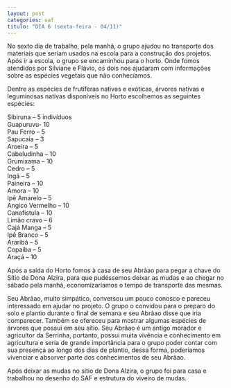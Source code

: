 ```yaml
---
layout: post
categories: saf
titulo: "DIA 6 (sexta-feira - 04/11)"
---
```


No sexto dia de trabalho, pela manhã, o grupo ajudou no transporte dos materiais que  seriam usados na escola para a construção dos projetos. Após ir a escola, o grupo se encaminhou para o horto. Onde fomos atendidos por Silviane e Flávio, os dois nos ajudaram com informações sobre as espécies vegetais que não conhecíamos. 

Dentre as espécies de frutíferas nativas e exóticas, árvores nativas e leguminosas nativas disponíveis no Horto escolhemos as seguintes espécies:

Sibiruna – 5 indivíduos  
Guapuruvu- 10  
Pau Ferro – 5  
Sapucaia – 3  
Aroeira – 5  
Cabeludinha – 10  
Grumixama – 10  
Cedro – 5  
Ingá – 5  
Paineira – 10  
Amora – 10  
Ipê Amarelo – 5  
Angico Vermelho – 10  
Canafistula – 10  
Limão cravo – 6  
Cajá Manga – 5  
Ipê Branco – 5  
Araribá – 5  
Copaíba – 5  
Araçá – 10  

Após a saída do Horto fomos à casa de seu Abrãao para pegar a chave do Sítio de Dona Alzira, para que pudéssemos deixar as mudas e ao chegar no sábado pela manhã, economizaríamos o tempo de transporte das mesmas.

Seu Abrãao, muito simpático, conversou um pouco conosco e pareceu interessado em ajudar no projeto. O grupo o convidou para o preparo do solo e plantio durante o final de semana e seu Abrãao disse que iria comparecer. Também se ofereceu para mostrar algumas espécies de árvores que possui em seu sítio. Seu Abrãao é um antigo morador e agricultor da Serrinha, portanto, possui muita vivência e conhecimento em agricultura e seria de grande importância para o grupo poder contar com sua presença ao longo dos dias de plantio, dessa forma, poderíamos vivenciar e absorver parte dos conhecimentos de seu Abrãao.

Após deixar as mudas no sítio de Dona Alzira, o grupo foi para casa e trabalhou no desenho do SAF e estrutura do viveiro de mudas.
